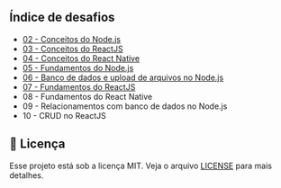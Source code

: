 ## Índice de desafios

- [02 - Conceitos do Node.js](02-conceitos-nodejs/README.md)
- [03 - Conceitos do ReactJS](03-conceitos-reactjs/README.md)
- [04 - Conceitos do React Native](04-conceitos-react-native/README.md)
- [05 - Fundamentos do Node.js](05-fundamentos-node/README.md)
- [06 - Banco de dados e upload de arquivos no Node.js](06-typeorm-upload/README.md)
- [07 - Fundamentos do ReactJS](07-fundamentos-reactjs/README.md)
- 08 - Fundamentos do React Native
- 09 - Relacionamentos com banco de dados no Node.js
- 10 - CRUD no ReactJS

## :memo: Licença

Esse projeto está sob a licença MIT. Veja o arquivo [LICENSE](LICENSE) para mais detalhes.
